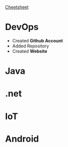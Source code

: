 
[Cheetsheet](cheatsheet)
# DevOps
- Created **Github Account**
- Added Repository
- Created **Website**

# Java

# .net

# IoT

# Android
